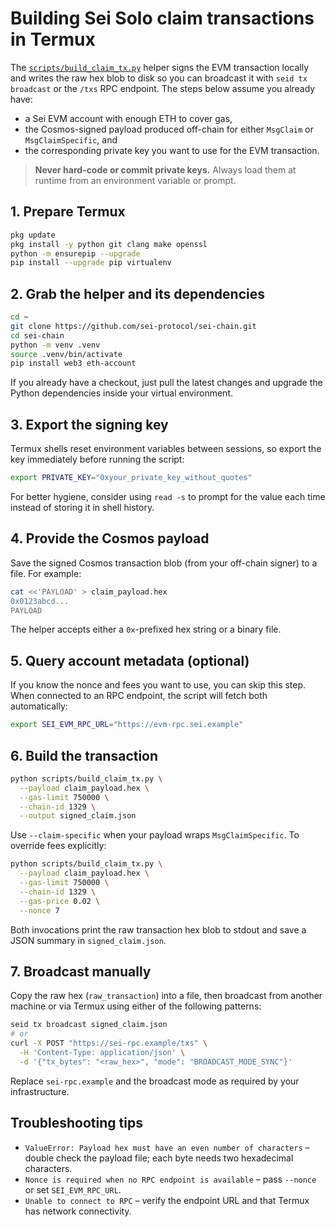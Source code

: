 # Building Sei Solo claim transactions in Termux

The [`scripts/build_claim_tx.py`](../scripts/build_claim_tx.py) helper signs the EVM
transaction locally and writes the raw hex blob to disk so you can broadcast it
with `seid tx broadcast` or the `/txs` RPC endpoint. The steps below assume you
already have:

- a Sei EVM account with enough ETH to cover gas,
- the Cosmos-signed payload produced off-chain for either `MsgClaim` or
  `MsgClaimSpecific`, and
- the corresponding private key you want to use for the EVM transaction.

> **Never hard-code or commit private keys.** Always load them at runtime from
> an environment variable or prompt.

## 1. Prepare Termux

```bash
pkg update
pkg install -y python git clang make openssl
python -m ensurepip --upgrade
pip install --upgrade pip virtualenv
```

## 2. Grab the helper and its dependencies

```bash
cd ~
git clone https://github.com/sei-protocol/sei-chain.git
cd sei-chain
python -m venv .venv
source .venv/bin/activate
pip install web3 eth-account
```

If you already have a checkout, just pull the latest changes and upgrade the
Python dependencies inside your virtual environment.

## 3. Export the signing key

Termux shells reset environment variables between sessions, so export the key
immediately before running the script:

```bash
export PRIVATE_KEY="0xyour_private_key_without_quotes"
```

For better hygiene, consider using `read -s` to prompt for the value each time
instead of storing it in shell history.

## 4. Provide the Cosmos payload

Save the signed Cosmos transaction blob (from your off-chain signer) to a file.
For example:

```bash
cat <<'PAYLOAD' > claim_payload.hex
0x0123abcd...
PAYLOAD
```

The helper accepts either a `0x`-prefixed hex string or a binary file.

## 5. Query account metadata (optional)

If you know the nonce and fees you want to use, you can skip this step. When
connected to an RPC endpoint, the script will fetch both automatically:

```bash
export SEI_EVM_RPC_URL="https://evm-rpc.sei.example"
```

## 6. Build the transaction

```bash
python scripts/build_claim_tx.py \
  --payload claim_payload.hex \
  --gas-limit 750000 \
  --chain-id 1329 \
  --output signed_claim.json
```

Use `--claim-specific` when your payload wraps `MsgClaimSpecific`. To override
fees explicitly:

```bash
python scripts/build_claim_tx.py \
  --payload claim_payload.hex \
  --gas-limit 750000 \
  --chain-id 1329 \
  --gas-price 0.02 \
  --nonce 7
```

Both invocations print the raw transaction hex blob to stdout and save a JSON
summary in `signed_claim.json`.

## 7. Broadcast manually

Copy the raw hex (`raw_transaction`) into a file, then broadcast from another
machine or via Termux using either of the following patterns:

```bash
seid tx broadcast signed_claim.json
# or
curl -X POST "https://sei-rpc.example/txs" \
  -H 'Content-Type: application/json' \
  -d '{"tx_bytes": "<raw_hex>", "mode": "BROADCAST_MODE_SYNC"}'
```

Replace `sei-rpc.example` and the broadcast mode as required by your
infrastructure.

## Troubleshooting tips

- `ValueError: Payload hex must have an even number of characters` – double
  check the payload file; each byte needs two hexadecimal characters.
- `Nonce is required when no RPC endpoint is available` – pass `--nonce` or set
  `SEI_EVM_RPC_URL`.
- `Unable to connect to RPC` – verify the endpoint URL and that Termux has
  network connectivity.
